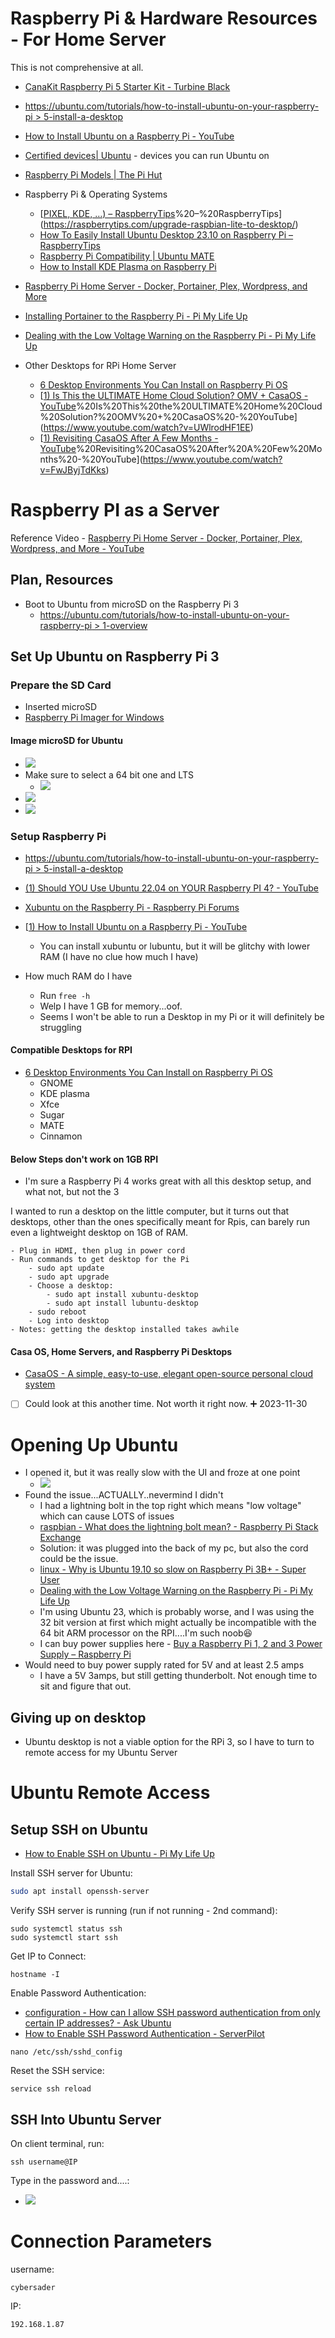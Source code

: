 # Raspberry Pi & Hardware Resources - For Home Server
This is not comprehensive at all.

- [CanaKit Raspberry Pi 5 Starter Kit - Turbine Black](https://www.canakit.com/canakit-raspberry-pi-5-starter-kit-turbine-black.html) 
- [https://ubuntu.com/tutorials/how-to-install-ubuntu-on-your-raspberry-pi > 5-install-a-desktop](https://ubuntu.com/tutorials/how-to-install-ubuntu-on-your-raspberry-pi#5-install-a-desktop)
- [How to Install Ubuntu on a Raspberry Pi - YouTube](https://www.youtube.com/watch?v=VVtdGczo3hM)
- [Certified devices| Ubuntu](https://ubuntu.com/certified/iot?q=&limit=15&category=Ubuntu+Core&vendor=Raspberry+Pi+Foundation) - devices you can run Ubuntu on
- [Raspberry Pi Models | The Pi Hut](https://thepihut.com/blogs/raspberry-pi-roundup/raspberry-pi-comparison-table) 
- Raspberry Pi & Operating Systems
	- [[PIXEL, KDE, …) – RaspberryTips](PIXEL,%20KDE,%20…)%20–%20RaspberryTips](https://raspberrytips.com/upgrade-raspbian-lite-to-desktop/)
	- [How To Easily Install Ubuntu Desktop 23.10 on Raspberry Pi – RaspberryTips](https://raspberrytips.com/install-ubuntu-desktop-raspberry-pi/) 
	- [Raspberry Pi Compatibility | Ubuntu MATE](https://ubuntu-mate.org/raspberry-pi/compatibility/) 
	- [How to Install KDE Plasma on Raspberry Pi](https://linuxhint.com/install-kde-plasma-raspberry-pi/)
- [Raspberry Pi Home Server - Docker, Portainer, Plex, Wordpress, and More](https://youtu.be/yFuTAKq_j3Q?si=TNjIM6Bhy1FzlRfv&t=45)
- [Installing Portainer to the Raspberry Pi - Pi My Life Up](https://pimylifeup.com/raspberry-pi-portainer/) 
- [Dealing with the Low Voltage Warning on the Raspberry Pi - Pi My Life Up](https://pimylifeup.com/raspberry-pi-low-voltage-warning/) 

- Other Desktops for RPi Home Server
	- [6 Desktop Environments You Can Install on Raspberry Pi OS](https://www.makeuseof.com/desktop-environments-you-can-run-on-a-raspberry-pi/)
	- [[1) Is This the ULTIMATE Home Cloud Solution? OMV + CasaOS - YouTube](1)%20Is%20This%20the%20ULTIMATE%20Home%20Cloud%20Solution?%20OMV%20+%20CasaOS%20-%20YouTube](https://www.youtube.com/watch?v=UWlrodHF1EE) 
	- [[1) Revisiting CasaOS After A Few Months - YouTube](1)%20Revisiting%20CasaOS%20After%20A%20Few%20Months%20-%20YouTube](https://www.youtube.com/watch?v=FwJByjTdKks) 

# Raspberry PI as a Server
Reference Video - [Raspberry Pi Home Server - Docker, Portainer, Plex, Wordpress, and More - YouTube](https://www.youtube.com/watch?v=yFuTAKq_j3Q&t=41s) 
## Plan, Resources
- Boot to Ubuntu from microSD on the Raspberry Pi 3
	- [https://ubuntu.com/tutorials/how-to-install-ubuntu-on-your-raspberry-pi > 1-overview](https://ubuntu.com/tutorials/how-to-install-ubuntu-on-your-raspberry-pi#1-overview) 
## Set Up Ubuntu on Raspberry Pi 3
### Prepare the SD Card
- Inserted microSD
- [Raspberry Pi Imager for Windows](https://downloads.raspberrypi.org/imager/imager_latest.exe)
#### Image microSD for Ubuntu
- ![](../../__attachments/Secure%20Database%20Exposition/IMG-20231023102241252.png)
- Make sure to select a 64 bit one and LTS
	- ![](../../__attachments/Secure%20Database%20Exposition/Project%20Workspace/IMG-20231129235125109.png)
- ![](../../__attachments/Secure%20Database%20Exposition/IMG-20231023102241350.png)
- ![](../../__attachments/Secure%20Database%20Exposition/IMG-20231023102241359.png)
### Setup Raspberry Pi
- [https://ubuntu.com/tutorials/how-to-install-ubuntu-on-your-raspberry-pi > 5-install-a-desktop](https://ubuntu.com/tutorials/how-to-install-ubuntu-on-your-raspberry-pi#5-install-a-desktop)
- [(1) Should YOU Use Ubuntu 22.04 on YOUR Raspberry PI 4? - YouTube](https://www.youtube.com/watch?v=mcS0fjzOeb8) 
- [Xubuntu on the Raspberry Pi - Raspberry Pi Forums](https://forums.raspberrypi.com/viewtopic.php?t=23107)
- [[1) How to Install Ubuntu on a Raspberry Pi - YouTube](https://www.youtube.com/watch?v=VVtdGczo3hM)
	- You can install xubuntu or lubuntu, but it will be glitchy with lower RAM (I have no clue how much I have)

- How much RAM do I have
	- Run `free -h`
	- Welp I have 1 GB for memory...oof.
	- Seems I won't be able to run a Desktop in my Pi or it will definitely be struggling

#### Compatible Desktops for RPI
- [6 Desktop Environments You Can Install on Raspberry Pi OS](https://www.makeuseof.com/desktop-environments-you-can-run-on-a-raspberry-pi/)
	- GNOME
	- KDE plasma
	- Xfce
	- Sugar
	- MATE
	- Cinnamon
#### Below Steps don't work on 1GB RPI
- I'm sure a Raspberry Pi 4 works great with all this desktop setup, and what not, but not the 3

I wanted to run a desktop on the little computer, but it turns out that desktops, other than the ones specifically meant for Rpis, can barely run even a lightweight desktop on 1GB of RAM.

```
- Plug in HDMI, then plug in power cord
- Run commands to get desktop for the Pi
	- sudo apt update 
	- sudo apt upgrade
	- Choose a desktop:
		- sudo apt install xubuntu-desktop
		- sudo apt install lubuntu-desktop
	- sudo reboot
	- Log into desktop
- Notes: getting the desktop installed takes awhile
```

#### Casa OS, Home Servers, and Raspberry Pi Desktops
- [CasaOS - A simple, easy-to-use, elegant open-source personal cloud system](https://casaos.io/) 
- [ ] Could look at this another time. Not worth it right now. ➕ 2023-11-30 

# Opening Up Ubuntu
- I opened it, but it was really slow with the UI and froze at one point
	- ![](../../__attachments/Secure%20Database%20Exposition/Project%20Workspace/IMG-20231129221152804.png)
- Found the issue...ACTUALLY..nevermind I didn't
	- I had a lightning bolt in the top right which means "low voltage" which can cause LOTS of issues
	- [raspbian - What does the lightning bolt mean? - Raspberry Pi Stack Exchange](https://raspberrypi.stackexchange.com/questions/57963/what-does-the-lightning-bolt-mean) 
	- Solution:  it was plugged into the back of my pc, but also the cord could be the issue.
	- [linux - Why is Ubuntu 19.10 so slow on Raspberry Pi 3B+ - Super User](https://superuser.com/questions/1540756/why-is-ubuntu-19-10-so-slow-on-raspberry-pi-3b) 
	- [Dealing with the Low Voltage Warning on the Raspberry Pi - Pi My Life Up](https://pimylifeup.com/raspberry-pi-low-voltage-warning/) 
	- I'm using Ubuntu 23, which is probably worse, and I was using the 32 bit version at first which might actually be incompatible with the 64 bit ARM processor on the RPI....I'm such noob😆
	- I can buy power supplies here - [Buy a Raspberry Pi 1, 2 and 3 Power Supply – Raspberry Pi](https://www.raspberrypi.com/products/raspberry-pi-universal-power-supply/)
- Would need to buy power supply rated for 5V and at least 2.5 amps
	- I have a 5V 3amps, but still getting thunderbolt.  Not enough time to sit and figure that out.

## Giving up on desktop
- Ubuntu desktop is not a viable option for the RPi 3, so I have to turn to remote access for my Ubuntu Server

# Ubuntu Remote Access
## Setup SSH on Ubuntu
- [How to Enable SSH on Ubuntu - Pi My Life Up](https://pimylifeup.com/ubuntu-enable-ssh/)

Install SSH server for Ubuntu:
```bash
sudo apt install openssh-server
```

Verify SSH server is running (run if not running - 2nd command):
```
sudo systemctl status ssh
sudo systemctl start ssh
```

Get IP to Connect:
```
hostname -I
```

Enable Password Authentication:
- [configuration - How can I allow SSH password authentication from only certain IP addresses? - Ask Ubuntu](https://askubuntu.com/questions/101670/how-can-i-allow-ssh-password-authentication-from-only-certain-ip-addresses)
- [How to Enable SSH Password Authentication - ServerPilot](https://serverpilot.io/docs/how-to-enable-ssh-password-authentication/) 

```
nano /etc/ssh/sshd_config
```

Reset the SSH service:
```
service ssh reload
```

## SSH Into Ubuntu Server
On client terminal, run:
```
ssh username@IP
```

Type in the password and....:
- ![](../../__attachments/Secure%20Database%20Exposition/Project%20Workspace/IMG-20231130180742280.png)

# Connection Parameters
username:
```
cybersader
```
IP:
```
192.168.1.87
```